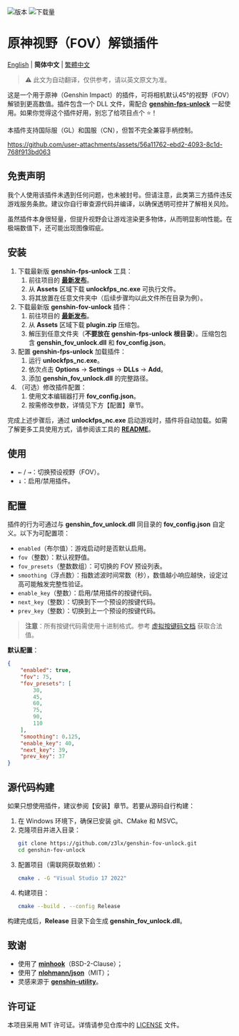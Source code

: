 ![版本](https://img.shields.io/badge/版本-5.6-brightgreen)
![下载量](https://img.shields.io/github/downloads/z3lx/genshin-fov-unlock/total?label=下载量)

# 原神视野（FOV）解锁插件

[English](README.md) | **简体中文** | [繁體中文](README.zh-Hant.md)

> ⚠️ 此文为自动翻译，仅供参考，请以英文原文为准。

这是一个用于原神（Genshin Impact）的插件，可将相机默认45°的视野（FOV）解锁到更高数值。插件包含一个 DLL 文件，需配合 [**genshin-fps-unlock**](https://github.com/34736384/genshin-fps-unlock) 一起使用。如果你觉得这个插件好用，别忘了给项目点个 ⭐！

本插件支持国际服（GL）和国服（CN），但暂不完全兼容手柄控制。

https://github.com/user-attachments/assets/56a11762-ebd2-4093-8c1d-768f913bd063

## 免责声明

我个人使用该插件未遇到任何问题，也未被封号。但请注意，此类第三方插件违反游戏服务条款。建议你自行审查源代码并编译，以确保透明可控并了解相关风险。

虽然插件本身很轻量，但提升视野会让游戏渲染更多物体，从而明显影响性能。在极端数值下，还可能出现图像瑕疵。

## 安装

1. 下载最新版 **genshin-fps-unlock** 工具：
   1. 前往项目的 [**最新发布**](https://github.com/34736384/genshin-fps-unlock/releases/latest)。
   2. 从 **Assets** 区域下载 **unlockfps_nc.exe** 可执行文件。
   3. 将其放置在任意文件夹中（后续步骤均以此文件所在目录为例）。
2. 下载最新版 **genshin-fov-unlock** 插件：
   1. 前往项目的 [**最新发布**](https://github.com/z3lx/genshin-fov-unlock/releases/latest)。
   2. 从 **Assets** 区域下载 **plugin.zip** 压缩包。
   3. 解压到任意文件夹（**不要放在 genshin-fps-unlock 根目录**）。压缩包包含 **genshin_fov_unlock.dll** 和 **fov_config.json**。
3. 配置 **genshin-fps-unlock** 加载插件：
   1. 运行 **unlockfps_nc.exe**。
   2. 依次点击 **Options** → **Settings** → **DLLs** → **Add**。
   3. 添加 **genshin_fov_unlock.dll** 的完整路径。
4. （可选）修改插件配置：
   1. 使用文本编辑器打开 **fov_config.json**。
   2. 按需修改参数，详情见下方【配置】章节。

完成上述步骤后，通过 **unlockfps_nc.exe** 启动游戏时，插件将自动加载。如需了解更多工具使用方式，请参阅该工具的 [**README**](https://github.com/34736384/genshin-fps-unlock/blob/netcore/README.md)。

## 使用

- <kbd>←</kbd> / <kbd>→</kbd>：切换预设视野（FOV）。
- <kbd>↓</kbd>：启用/禁用插件。

## 配置

插件的行为可通过与 **genshin_fov_unlock.dll** 同目录的 **fov_config.json** 自定义。以下为可配置项：

- `enabled`（布尔值）：游戏启动时是否默认启用。
- `fov`（整数）：默认视野值。
- `fov_presets`（整数数组）：可切换的 FOV 预设列表。
- `smoothing`（浮点数）：指数滤波时间常数（秒），数值越小响应越快，设定过高可能触发完整性验证。
- `enable_key`（整数）：启用/禁用插件的按键代码。
- `next_key`（整数）：切换到下一个预设的按键代码。
- `prev_key`（整数）：切换到上一个预设的按键代码。

> **注意**：所有按键代码需使用十进制格式。参考 [虚拟按键码文档](https://learn.microsoft.com/en-us/windows/win32/inputdev/virtual-key-codes) 获取合法值。

**默认配置**：

```json
{
    "enabled": true,
    "fov": 75,
    "fov_presets": [
        30,
        45,
        60,
        75,
        90,
        110
    ],
    "smoothing": 0.125,
    "enable_key": 40,
    "next_key": 39,
    "prev_key": 37
}
```

## 源代码构建

如果只想使用插件，建议参阅【安装】章节。若要从源码自行构建：

1. 在 Windows 环境下，确保已安装 git、CMake 和 MSVC。
2. 克隆项目并进入目录：
   ```bash
   git clone https://github.com/z3lx/genshin-fov-unlock.git
   cd genshin-fov-unlock
   ```
3. 配置项目（需联网获取依赖）：
   ```bash
   cmake . -G "Visual Studio 17 2022"
   ```
4. 构建项目：
   ```bash
   cmake --build . --config Release
   ```

构建完成后，**Release** 目录下会生成 **genshin_fov_unlock.dll**。

## 致谢

* 使用了 [**minhook**](https://github.com/TsudaKageyu/minhook)（BSD-2-Clause）；
* 使用了 [**nlohmann/json**](https://github.com/nlohmann/json)（MIT）；
* 灵感来源于 [**genshin-utility**](https://github.com/lanylow/genshin-utility)。

## 许可证

本项目采用 MIT 许可证。详情请参见仓库中的 [LICENSE](LICENSE) 文件。
